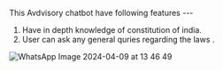 This Avdvisory chatbot have following features --- 
1. Have in depth knowledge of constitution of india.
2. User can ask any general quries regarding the laws .

![WhatsApp Image 2024-04-09 at 13 46 49](https://github.com/Saurabh5240/Lawyer_Sahab-Cohort-/assets/129985013/522d2658-8b51-4f0c-8cfd-0b800c9c6968)
